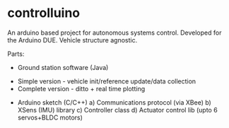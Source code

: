 # controlluino

An arduino based project for autonomous systems control. 
Developed for the Arduino DUE.
Vehicle structure agnostic.

Parts:
- Ground station software (Java)
* Simple version - vehicle init/reference update/data collection
* Complete version - ditto + real time plotting
- Arduino sketch (C/C++)
   a) Communications protocol (via XBee)
   b) XSens (IMU) library
   c) Controller class
   d) Actuator control lib (upto 6 servos+BLDC motors)
